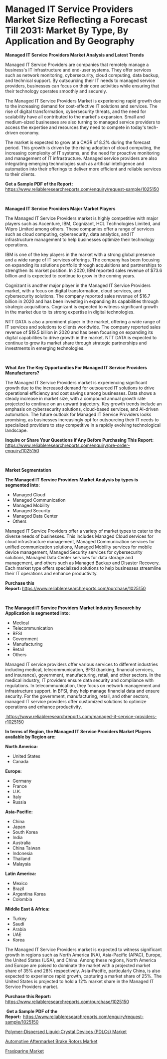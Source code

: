 <p><h1>Managed IT Service Providers Market Size Reflecting a Forecast Till 2031: Market By Type, By Application and By Geography</h1></p><p><strong>Managed IT Service Providers Market Analysis and Latest Trends</strong></p>
<p><p>Managed IT Service Providers are companies that remotely manage a business's IT infrastructure and end-user systems. They offer services such as network monitoring, cybersecurity, cloud computing, data backup, and technical support. By outsourcing their IT needs to managed service providers, businesses can focus on their core activities while ensuring that their technology operates smoothly and securely.</p><p>The Managed IT Service Providers Market is experiencing rapid growth due to the increasing demand for cost-effective IT solutions and services. The rise of digital transformation, cybersecurity threats, and the need for scalability have all contributed to the market's expansion. Small and medium-sized businesses are also turning to managed service providers to access the expertise and resources they need to compete in today's tech-driven economy.</p><p>The market is expected to grow at a CAGR of 8.2% during the forecast period. This growth is driven by the rising adoption of cloud computing, the increasing complexity of IT systems, and the need for proactive monitoring and management of IT infrastructure. Managed service providers are also integrating emerging technologies such as artificial intelligence and automation into their offerings to deliver more efficient and reliable services to their clients.</p></p>
<p><strong>Get a Sample PDF of the Report:&nbsp;</strong> <a href="https://www.reliableresearchreports.com/enquiry/request-sample/1025150">https://www.reliableresearchreports.com/enquiry/request-sample/1025150</a></p>
<p>&nbsp;</p>
<p><strong>Managed IT Service Providers Major Market Players</strong></p>
<p><p>The Managed IT Service Providers market is highly competitive with major players such as Accenture, IBM, Cognizant, HCL Technologies Limited, and Wipro Limited among others. These companies offer a range of services such as cloud computing, cybersecurity, data analytics, and IT infrastructure management to help businesses optimize their technology operations.</p><p>IBM is one of the key players in the market with a strong global presence and a wide range of IT services offerings. The company has been focusing on expanding its solutions portfolio through acquisitions and partnerships to strengthen its market position. In 2020, IBM reported sales revenue of $73.6 billion and is expected to continue to grow in the coming years.</p><p>Cognizant is another major player in the Managed IT Service Providers market, with a focus on digital transformation, cloud services, and cybersecurity solutions. The company reported sales revenue of $16.7 billion in 2020 and has been investing in expanding its capabilities through strategic acquisitions. Cognizant is expected to witness significant growth in the market due to its strong expertise in digital technologies.</p><p>NTT DATA is also a prominent player in the market, offering a wide range of IT services and solutions to clients worldwide. The company reported sales revenue of $19.5 billion in 2020 and has been focusing on expanding its digital capabilities to drive growth in the market. NTT DATA is expected to continue to grow its market share through strategic partnerships and investments in emerging technologies.</p></p>
<p>&nbsp;</p>
<p><strong>What Are The Key Opportunities For Managed IT Service Providers Manufacturers?</strong></p>
<p><p>The Managed IT Service Providers market is experiencing significant growth due to the increased demand for outsourced IT solutions to drive operational efficiency and cost savings among businesses. Data shows a steady increase in market size, with a compound annual growth rate projected to continue on an upward trajectory. Key growth trends include an emphasis on cybersecurity solutions, cloud-based services, and AI-driven automation. The future outlook for Managed IT Service Providers looks promising, as businesses increasingly opt for outsourcing their IT needs to specialized providers to stay competitive in a rapidly evolving technological landscape.</p></p>
<p><strong>Inquire or Share Your Questions If Any Before Purchasing This Report:</strong> <a href="https://www.reliableresearchreports.com/enquiry/pre-order-enquiry/1025150">https://www.reliableresearchreports.com/enquiry/pre-order-enquiry/1025150</a></p>
<p>&nbsp;</p>
<p><strong>Market Segmentation</strong></p>
<p><strong>The Managed IT Service Providers Market Analysis by types is segmented into:</strong></p>
<p><ul><li>Managed Cloud</li><li>Managed Communication</li><li>Managed Mobility</li><li>Managed Security</li><li>Managed Data Center</li><li>Others</li></ul></p>
<p><p>Managed IT Service Providers offer a variety of market types to cater to the diverse needs of businesses. This includes Managed Cloud services for cloud infrastructure management, Managed Communication services for unified communication solutions, Managed Mobility services for mobile device management, Managed Security services for cybersecurity solutions, Managed Data Center services for data storage and management, and others such as Managed Backup and Disaster Recovery. Each market type offers specialized solutions to help businesses streamline their IT operations and enhance productivity.</p></p>
<p><strong>Purchase this Report:&nbsp;</strong><a href="https://www.reliableresearchreports.com/purchase/1025150">https://www.reliableresearchreports.com/purchase/1025150</a></p>
<p>&nbsp;</p>
<p><strong>The Managed IT Service Providers Market Industry Research by Application is segmented into:</strong></p>
<p><ul><li>Medical</li><li>Telecommunication</li><li>BFSI</li><li>Government</li><li>Manufacturing</li><li>Retail</li><li>Others</li></ul></p>
<p><p>Managed IT service providers offer various services to different industries including medical, telecommunication, BFSI (banking, financial services, and insurance), government, manufacturing, retail, and other sectors. In the medical industry, IT providers ensure data security and compliance with regulations. In telecommunication, they focus on network management and infrastructure support. In BFSI, they help manage financial data and ensure security. For the government, manufacturing, retail, and other sectors, managed IT service providers offer customized solutions to optimize operations and enhance productivity.</p></p>
<p><a href="https://www.reliableresearchreports.com/managed-it-service-providers-r1025150">&nbsp;https://www.reliableresearchreports.com/managed-it-service-providers-r1025150</a></p>
<p><strong>In terms of Region, the Managed IT Service Providers Market Players available by Region are:</strong></p>
<p>
    <p> <strong> North America: </strong>
        <ul>
            <li>United States</li>
            <li>Canada</li>
        </ul>
        </p> 
    <p> <strong> Europe: </strong>
        <ul>
            <li>Germany</li>
            <li>France</li>
            <li>U.K.</li>
            <li>Italy</li>
            <li>Russia</li>
        </ul>
        </p> 
    <p> <strong> Asia-Pacific: </strong>
        <ul>
            <li>China</li>
            <li>Japan</li>
            <li>South Korea</li>
            <li>India</li>
            <li>Australia</li>
            <li>China Taiwan</li>
            <li>Indonesia</li>
            <li>Thailand</li>
            <li>Malaysia</li>
        </ul>
        </p> 
    <p> <strong> Latin America: </strong>
        <ul>
            <li>Mexico</li>
            <li>Brazil</li>
            <li>Argentina Korea</li>
            <li>Colombia</li>
        </ul>
        </p> 
    <p> <strong> Middle East & Africa: </strong>
        <ul>
            <li>Turkey</li>
            <li>Saudi</li>
            <li>Arabia</li>
            <li>UAE</li>
            <li>Korea</li>
        </ul>
    </p>
    </p>
<p><p>The Managed IT Service Providers market is expected to witness significant growth in regions such as North America (NA), Asia-Pacific (APAC), Europe, the United States (USA), and China. Among these regions, North America and Europe are poised to dominate the market with a projected market share of 35% and 28% respectively. Asia-Pacific, particularly China, is also expected to experience rapid growth, capturing a market share of 25%. The United States is projected to hold a 12% market share in the Managed IT Service Providers market.</p></p>
<p><strong>Purchase this Report: </strong><a href="https://www.reliableresearchreports.com/purchase/1025150">https://www.reliableresearchreports.com/purchase/1025150</a></p>
<p>&nbsp;<strong>Get a Sample PDF of the Report:&nbsp;&nbsp;</strong><a href="https://www.reliableresearchreports.com/enquiry/request-sample/1025150">https://www.reliableresearchreports.com/enquiry/request-sample/1025150</a></p>
<p><strong></strong></p>
<p><p><a href="https://www.linkedin.com/pulse/global-polymer-dispersed-liquid-crystal-devices-pdlcs-76yze?trackingId=q6YrbJs%2BQ5idYBQAIS4jIA%3D%3D">Polymer-Dispersed Liquid-Crystal Devices (PDLCs) Market</a></p><p><a href="https://www.linkedin.com/pulse/automotive-aftermarket-brake-rotors-market-report-product-7sbje?trackingId=jioJ4ayuTnqXoKeAxbrpGQ%3D%3D">Automotive Aftermarket Brake Rotors Market</a></p><p><a href="https://github.com/jodemen/Market-Research-Report-List-4/blob/main/fraxiparine-market.md">Fraxiparine Market</a></p></p>